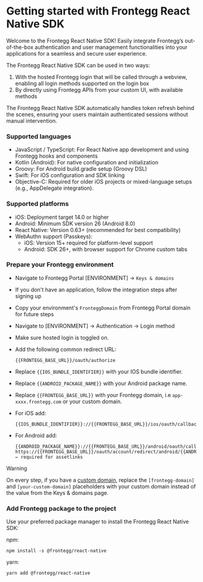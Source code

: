 # Getting started with Frontegg React Native SDK

Welcome to the Frontegg React Native SDK! Easily integrate Frontegg’s out-of-the-box authentication and user management functionalities into your applications for a seamless and secure user experience.

The Frontegg React Native SDK can be used in two ways:

1. With the hosted Frontegg login that will be called through a webview, enabling all login methods supported on the login box
2. By directly using Frontegg APIs from your custom UI, with available methods

The Frontegg React Native SDK automatically handles token refresh behind the scenes, ensuring your users maintain authenticated sessions without manual intervention.

### Supported languages
- JavaScript / TypeScript: For React Native app development and using Frontegg hooks and components
- Kotlin (Android): For native configuration and initialization
- Groovy: For Android build.gradle setup (Groovy DSL)
- Swift: For iOS configuration and SDK linking
- Objective-C: Required for older iOS projects or mixed-language setups (e.g., AppDelegate integration).

### Supported platforms
- iOS: Deployment target 14.0 or higher
- Android: Minimum SDK version 26 (Android 8.0)
- React Native: Version 0.63+ (recommended for best compatibility)
- WebAuthn support (Passkeys):
  - iOS: Version 15+ required for platform-level support
  - Android: SDK 26+, with browser support for Chrome custom tabs

### Prepare your Frontegg environment

- Navigate to Frontegg Portal [ENVIRONMENT] → `Keys & domains`
- If you don't have an application, follow the integration steps after signing up
- Copy your environment's `FronteggDomain` from Frontegg Portal domain for future steps
- Navigate to [ENVIRONMENT] → Authentication → Login method
- Make sure hosted login is toggled on.
- Add the following common redirect URL:

  ```
  {{FRONTEGG_BASE_URL}}/oauth/authorize
  ```

- Replace `{{IOS_BUNDLE_IDENTIFIER}}` with your IOS bundle identifier.
- Replace `{{ANDROID_PACKAGE_NAME}}` with your Android package name.
- Replace `{{FRONTEGG_BASE_URL}}` with your Frontegg domain, i.e `app-xxxx.frontegg.com` or your custom domain.

- For iOS add:
  ```
  {{IOS_BUNDLE_IDENTIFIER}}://{{FRONTEGG_BASE_URL}}/ios/oauth/callback
  ```

- For Android add:
  ```
  {{ANDROID_PACKAGE_NAME}}://{{FRONTEGG_BASE_URL}}/android/oauth/callback
  https://{{FRONTEGG_BASE_URL}}/oauth/account/redirect/android/{{ANDROID_PACKAGE_NAME}}  ← required for assetlinks
  ```

> [!WARNING] 
> On every step, if you have a [custom domain](https://developers.frontegg.com/guides/env-settings/custom-domain), replace the `[frontegg-domain]` and `[your-custom-domain]` placeholders with your custom domain instead of the value from the Keys & domains page.

### Add Frontegg package to the project

Use your preferred package manager to install the Frontegg React Native SDK:

npm: 
```
npm install -s @frontegg/react-native
```

yarn:
```
yarn add @frontegg/react-native
```
